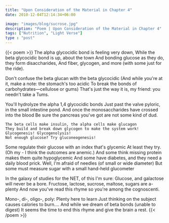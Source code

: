 ```yaml
---
title: "Upon Consideration of the Material in Chapter 4"
date: 2010-12-04T12:14:34+06:00

image: "images/blog/sucrose.jpg"
description: "Poem | Upon Consideration of the Material in Chapter 4"
tags: ["Nutrition", "Light Verse"]
type : "post"
---
```

{{< poem >}}
The alpha glycocidic bond is feeling very down,
While the beta glycocidic bond is up, about the town
And bonding glucose as they do, they form disaccharides,
And fiber, glycogen, and more (with some just for the ride).

Don't confuse the beta glucan with the beta glycocidic
(And while you're at it, make a note: the stomach's too acidic
To break the bonds of carbohydrates—cellulose or gums)
That's just the way it is, my friend: you needn't take a Tums.

You'll hydrolyze the alpha 1,4 glycocidic bonds
Just past the valve pyloric, in the small intestine pond.
And once the monosaccharides have crossed into the blood
Be sure the pancreas you've got are not some kind of dud.

    The beta cells make insulin, the alpha cells make glucagon
    They build and break down glycogen to make the system work!
    Glycogenesis! Glycogenolysis!
    Not enough glucose? Try gluconeogenesis!

Some regulate their glucose with an index that's glycemic
At least they try. (Oh my - I think the outcomes are anemic.)
And some think missing protein makes them quite hypoglycemic
And some have diabetes, and they need a daily blood prick.
Well, I'm afraid of needles (of small or wide diameter)
But some must measure sugar with a small hand-held glucometer

In the galaxy of studies for the NET, of this I'm sure:
Glucose, and galactose will never be a bore.
Fructose, lactose, sucrose, maltose, sugars are a-plenty
And now you've read this rhyme so you're among the cognoscenti.

Mono-, di-, oligo-, poly: Plenty here to learn
Just thinking on the subject causes calories to burn....
And while we dream of beta bonds (unable to digest)
It seems the time to end this rhyme and give the brain a rest.
{{< /poem >}}

